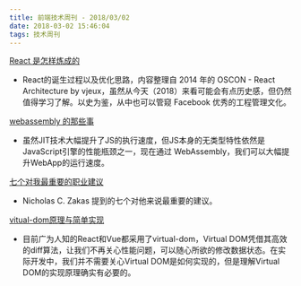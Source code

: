 ```yaml
---
title: 前端技术周刊 - 2018/03/02
date: 2018-03-02 15:46:04
tags: 技术周刊
---
```


[React 是怎样炼成的](https://mp.weixin.qq.com/s/KegRJ9IFUu2PMma93c_U-Q)
* React的诞生过程以及优化思路，内容整理自 2014 年的 OSCON - React Architecture by vjeux，虽然从今天（2018）来看可能会有点历史感，但仍然值得学习了解。以史为鉴，从中也可以管窥 Facebook 优秀的工程管理文化。

[webassembly 的那些事](http://web.jobbole.com/93761/)
* 虽然JIT技术大幅提升了JS的执行速度，但JS本身的无类型特性依然是JavaScript引擎的性能瓶颈之一，现在通过 WebAssembly，我们可以大幅提升WebApp的运行速度。

[七个对我最重要的职业建议](https://segmentfault.com/p/1210000012585476/read)
* Nicholas C. Zakas 提到的七个对他来说最重要的建议。

[vitual-dom原理与简单实现](https://segmentfault.com/a/1190000012230659)
* 目前广为人知的React和Vue都采用了virtual-dom，Virtual DOM凭借其高效的diff算法，让我们不再关心性能问题，可以随心所欲的修改数据状态。在实际开发中，我们并不需要关心Virtual DOM是如何实现的，但是理解Virtual DOM的实现原理确实有必要的。
